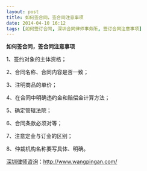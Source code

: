 ```yaml
---
layout: post
title: 如何签合同，签合同注意事项
date: 2014-04-10 16:12
tags: [如何签订合同, 深圳合同律师事务所, 签订合同注意事项]
---
```

<strong>如何签合同，签合同注意事项</strong>

1、签约对象的主体资格；

2、合同名称、合同内容是否一致；

3、注明商品的单价；

4、在合同中明确违约金和赔偿金计算方法；

5、确定管辖法院；

6、合同条款必须对等；

7、注意定金与订金的区别；

8、仲裁机构名称要写具体、明确。

<a href="http://www.wangpingan.com/">深圳律师咨询</a>：<a href="http://www.wangpingan.com/">http://www.wangpingan.com/</a>

